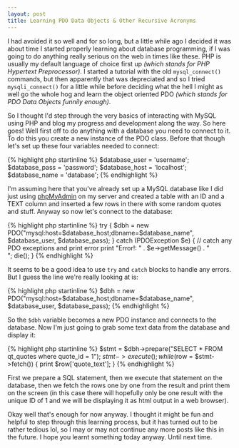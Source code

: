 ```yaml
---
layout: post
title: Learning PDO Data Objects & Other Recursive Acronyms
---
```


I had avoided it so well and for so long, but a little while ago I decided it was about time I started properly learning about database programming, if I was going to do anything really serious on the web in times like these. PHP is usually my default language of choice first up *(which stands for PHP Hypertext Preprocessor)*. I started a tutorial with the old `mysql_connect()` commands, but then apparently that was depreciated and so I tried `mysqli_connect()` for a little while before deciding what the hell I might as well go the whole hog and learn the object oriented PDO *(which stands for PDO Data Objects funnily enough)*.

So I thought I'd step through the very basics of interacting with MySQL using PHP and blog my progress and development along the way. So here goes! Well first off to do anything with a database you need to connect to it. To do this you create a new instance of the PDO class. Before that though let's set up these four variables needed to connect:

{% highlight php startinline %}
$database_user = 'username';
$database_pass = 'password';
$database_host = 'localhost'; 
$database_name = 'database';
{% endhighlight %}

I'm assuming here that you've already set up a MySQL database like I did just using [phpMyAdmin](http://www.phpmyadmin.net/) on my server and created a table with an ID and a TEXT column and inserted a few rows in there with some random quotes and stuff. Anyway so now let's connect to the database:

{% highlight php startinline %}
try { 
	$dbh = new PDO("mysql:host=$database_host;dbname=$database_name", $database_user, $database_pass);
	} 
catch (PDOException $e) 
	{ // catch any PDO exceptions and print error
	print "Error!: " . $e->getMessage() . "<br/>";
	die();
}
{% endhighlight %}

It seems to be a good idea to use `try` and `catch` blocks to handle any errors. But I guess the line we're really looking at is:

{% highlight php startinline %}
$dbh = new PDO("mysql:host=$database_host;dbname=$database_name", $database_user, $database_pass);
{% endhighlight %}

So the `$dbh` variable becomes a new PDO instance and connects to the database. Now I'm just going to grab some text data from the database and display it:

{% highlight php startinline %}
$stmt = $dbh->prepare("SELECT * FROM qt_quotes where quote_id = 1");
$stmt->execute();
while ($row = $stmt->fetch()) {
	print $row['quote_text'];
	}
{% endhighlight %}

First we prepare a SQL statement, then we execute that statement on the database, then we fetch the rows one by one from the result and print them on the screen (in this case there will hopefully only be one result with the unique ID of 1 and we will be displaying it as html output in a web browser).

Okay well that's enough for now anyway. I thought it might be fun and helpful to step through this learning process, but it has turned out to be rather tedious lol, so I may or may not continue any more posts like this in the future. I hope you learnt something today anyway. Until next time.